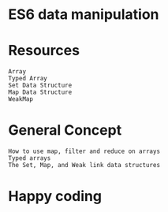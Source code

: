# ES6 data manipulation
# Resources

	Array
	Typed Array
	Set Data Structure
	Map Data Structure
	WeakMap
# General Concept
	How to use map, filter and reduce on arrays
	Typed arrays
	The Set, Map, and Weak link data structures
# Happy coding
